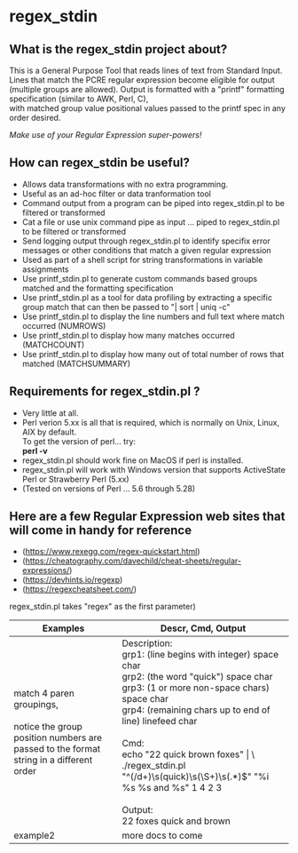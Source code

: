 # regex_stdin

## What is the regex_stdin project about?
This is a General Purpose Tool that reads lines of text from Standard Input.<br>
Lines that match the PCRE regular expression become eligible for output (multiple groups are allowed).
Output is formatted with a "printf" formatting specification (similar to AWK, Perl, C),<br>
with matched group value positional values passed to the printf spec in any order desired.<br>

*Make use of your Regular Expression super-powers!*

## How can regex_stdin be useful?
- Allows data transformations with no extra programming.
- Useful as an ad-hoc filter or data tranformation tool
- Command output from a program can be piped into regex_stdin.pl to be filtered or transformed
- Cat a file or use unix command pipe as input ... piped to regex_stdin.pl to be filtered or transformed
- Send logging output through regex_stdin.pl to identify specifix error messages or other conditions that match a given regular expression
- Used as part of a shell script for string transformations in variable assignments
- Use printf_stdin.pl to generate custom commands based groups matched and the formatting specification
- Use printf_stdin.pl as a tool for data profiling by extracting a specific group match that can then be passed to  "| sort | uniq -c"
- Use printf_stdin.pl to display the line numbers and full text where match occurred (NUMROWS)
- Use printf_stdin.pl to display how many matches occurred (MATCHCOUNT)
- Use printf_stdin.pl to display how many out of total number of rows that matched (MATCHSUMMARY)

## Requirements for regex_stdin.pl ?    
- Very little at all.
- Perl verion 5.xx is all that is required, which is normally on Unix, Linux, AIX by default.<br>To get the version of perl... try:<br>   **perl -v**
- regex_stdin.pl should work fine on MacOS if perl is installed.
- regex_stdin.pl will work with Windows version that supports ActiveState Perl or Strawberry Perl (5.xx)
- (Tested on versions of Perl ... 5.6 through 5.28)

## Here are a few Regular Expression web sites that will come in handy for reference
- (https://www.rexegg.com/regex-quickstart.html)
- (https://cheatography.com/davechild/cheat-sheets/regular-expressions/)
- (https://devhints.io/regexp)
- (https://regexcheatsheet.com/)



regex_stdin.pl takes "regex" as the first parameter)

|Examples|Descr, Cmd, Output |
| --- | --- |
| match 4 paren groupings,<br><br>notice the group position numbers are passed to the format string in a different order | Description:<br>grp1: (line begins with integer) space char<br>grp2: (the word "quick") space char<br>grp3: (1 or more non-space chars) space char<br>grp4: (remaining chars up to end of line) linefeed char<br><br>Cmd:<br>echo "22 quick brown foxes" \| \\<br>./regex_stdin.pl "^(/d+)\s(quick)\s(\S+)\s(.*)$" "%i %s %s and %s" 1 4 2 3<br><br>Output:<br>22 foxes quick and brown|
| example2 | more docs to come |

